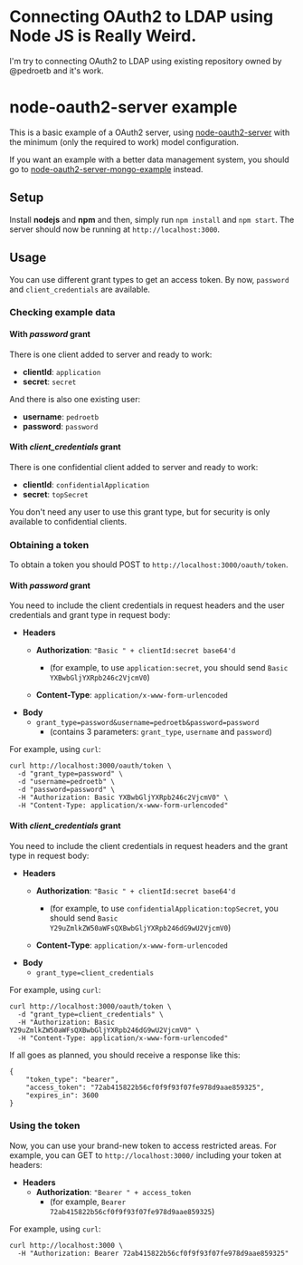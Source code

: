 # Connecting OAuth2 to LDAP using Node JS is Really Weird.

I'm try to connecting OAuth2 to LDAP using existing repository owned by @pedroetb and it's work. 

# node-oauth2-server example

This is a basic example of a OAuth2 server, using [node-oauth2-server](https://github.com/oauthjs/node-oauth2-server) with the minimum (only the required to work) model configuration.

If you want an example with a better data management system, you should go to [node-oauth2-server-mongo-example](https://github.com/pedroetb/node-oauth2-server-mongo-example) instead.

## Setup

Install **nodejs** and **npm** and then, simply run `npm install` and `npm start`. The server should now be running at `http://localhost:3000`.

## Usage

You can use different grant types to get an access token. By now, `password` and `client_credentials` are available.

### Checking example data

#### With *password* grant

There is one client added to server and ready to work:

* **clientId**: `application`
* **secret**: `secret`

And there is also one existing user:

* **username**: `pedroetb`
* **password**: `password`

#### With *client_credentials* grant

There is one confidential client added to server and ready to work:

* **clientId**: `confidentialApplication`
* **secret**: `topSecret`

You don't need any user to use this grant type, but for security is only available to confidential clients.

### Obtaining a token

To obtain a token you should POST to `http://localhost:3000/oauth/token`.

#### With *password* grant

You need to include the client credentials in request headers and the user credentials and grant type in request body:

* **Headers**
	* **Authorization**: `"Basic " + clientId:secret base64'd`
		* (for example, to use `application:secret`, you should send `Basic YXBwbGljYXRpb246c2VjcmV0`)

	* **Content-Type**: `application/x-www-form-urlencoded`
* **Body**
	* `grant_type=password&username=pedroetb&password=password`
		* (contains 3 parameters: `grant_type`, `username` and `password`)

For example, using `curl`:
```
curl http://localhost:3000/oauth/token \
  -d "grant_type=password" \
  -d "username=pedroetb" \
  -d "password=password" \
  -H "Authorization: Basic YXBwbGljYXRpb246c2VjcmV0" \
  -H "Content-Type: application/x-www-form-urlencoded"
```

#### With *client_credentials* grant

You need to include the client credentials in request headers and the grant type in request body:

* **Headers**
	* **Authorization**: `"Basic " + clientId:secret base64'd`
		* (for example, to use `confidentialApplication:topSecret`, you should send `Basic Y29uZmlkZW50aWFsQXBwbGljYXRpb246dG9wU2VjcmV0`)

	* **Content-Type**: `application/x-www-form-urlencoded`
* **Body**
	* `grant_type=client_credentials`

For example, using `curl`:
```
curl http://localhost:3000/oauth/token \
  -d "grant_type=client_credentials" \
  -H "Authorization: Basic Y29uZmlkZW50aWFsQXBwbGljYXRpb246dG9wU2VjcmV0" \
  -H "Content-Type: application/x-www-form-urlencoded"
```

If all goes as planned, you should receive a response like this:

```
{
	"token_type": "bearer",
	"access_token": "72ab415822b56cf0f9f93f07fe978d9aae859325",
	"expires_in": 3600
}
```

### Using the token

Now, you can use your brand-new token to access restricted areas. For example, you can GET to `http://localhost:3000/` including your token at headers:

* **Headers**
	* **Authorization**: `"Bearer " + access_token`
		* (for example, `Bearer 72ab415822b56cf0f9f93f07fe978d9aae859325`)

For example, using `curl`:
```
curl http://localhost:3000 \
  -H "Authorization: Bearer 72ab415822b56cf0f9f93f07fe978d9aae859325"
```
